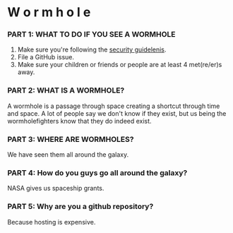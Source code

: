 # W o r m h o l e

### PART 1: WHAT TO DO IF YOU SEE A WORMHOLE
1. Make sure you're following the [security guidelenis](../SECURITY.md).
2. File a GitHub issue.
3. Make sure your children or friends or people are at least 4 met(re/er)s away.
### PART 2: WHAT IS A WORMHOLE?
A wormhole is a passage through space creating a shortcut through time and space. A lot of people say we don't know if they exist, but us being the wormholefighters know that they do indeed exist.
### PART 3: WHERE ARE WORMHOLES?
We have seen them all around the galaxy.
### PART 4: How do you guys go all around the galaxy?
NASA gives us spaceship grants.
### PART 5: Why are you a github repository?
Because hosting is expensive.

